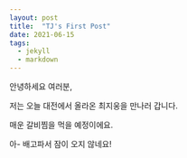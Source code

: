 ```yaml
---
layout: post
title:  "TJ's First Post"
date: 2021-06-15
tags:
  - jekyll
  - markdown
---
```


안녕하세요 여러분,

저는 오늘 대전에서 올라온 최지웅을 만나러 갑니다.

매운 갈비찜을 먹을 예정이에요.

아- 배고파서 잠이 오지 않네요!
